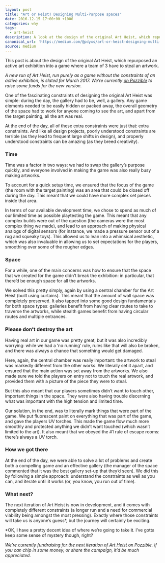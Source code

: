 ```yaml
---
layout: post
title: "Art or Heist? Designing Multi-Purpose spaces"
date: 2016-12-15 17:00:00 +1000
categories: why
tags:
  - art-heist
description: A look at the design of the original Art Heist, which repurposed an active art exhibition into an interactive theatre piece.
canonical_url: 'https://medium.com/@pdyxs/art-or-heist-designing-multi-purpose-spaces-76df3de8c90c'
source: medium
---
```


This post is about the design of the original Art Heist, which repurposed an active art exhibition into a game where a team of 3 have to steal an artwork.

*A new run of Art Heist, run purely as a game without the constraints of an active exhibition, is slated for March 2017. We’re currently [on Pozzible](https://pozible.com/project/art-heist/) to raise some funds for the new version.*

One of the fascinating constraints of designing the original Art Heist was simple: during the day, the gallery had to be, well, a gallery. Any game elements needed to be easily hidden or packed away, the overall geometry of the space had to work for anyone coming to see the art, and apart from the target painting, all the art was real.

At the end of the day, all of these extra constraints were just that: extra constraints. And like all design projects, poorly understood constraints are terrible (as they lead to frequent large shifts in design), and properly understood constraints can be amazing (as they breed creativity).

### Time

Time was a factor in two ways: we had to swap the gallery’s purpose quickly, and everyone involved in making the game was also really busy making artworks.

To account for a quick setup time, we ensured that the focus of the game (the room with the target painting) was an area that could be closed off during the day. This meant that we could have more complex set pieces inside that area.

In terms of our available development time, we chose to spend as much of our limited time as possible playtesting the game. This meant that any complex builds were out of the question (the cameras were the most complex thing we made), and lead to an approach of making physical analogs of digital sensors (for instance, we made a pressure sensor out of a rug and squeaky toys). This allowed us to lean into a whimsical aesthetic, which was also invaluable in allowing us to set expectations for the players, smoothing over some of the rougher edges.

### Space

For a while, one of the main concerns was how to ensure that the space that we created for the game didn’t break the exhibition: in particular, that there’d be enough space for all the artworks.

We solved this pretty simply, again by using a central chamber for the Art Heist (built using curtains). This meant that the amount of wall space was completely preserved. It also tapped into some good design fundamentals for both space types: galleries benefit from having clear routes to take to traverse the artworks, while stealth games benefit from having circular routes and multiple entrances.

### Please don’t destroy the art

Having real art in our game was pretty great, but it was also incredibly worrying: while we had a ‘no running’ rule, rules like that will also be broken, and there was always a chance that something would get damaged.

Here, again, the central chamber was really important: the artwork to steal was markedly different from the other works. We literally set it apart, and ensured that the main action was set away from the artworks. We also made sure we told the players on entry not to touch the real artwork, and provided them with a picture of the piece they were to steal.

But this also meant that our players sometimes didn’t want to touch other, important things in the space. They were also having trouble discerning what was important with the high tension and limited time.

Our solution, in the end, was to literally mark things that were part of the game. We put fluorescent paint on everything that was part of the game, and gave the players UV torches. This made the game flow much more smoothly and protected anything we didn’t want touched (which wasn’t limited to the art). It also meant that we obeyed the #1 rule of escape rooms: there’s always a UV torch.

### How we got there

At the end of the day, we were able to solve a lot of problems and create both a compelling game and an effective gallery (the manager of the space commented that it was the best gallery set-up that they’d seen). We did this by following a simple approach: understand the constraints as well as you can, and iterate until it works (or, you know, you run out of time).

### What next?

The next iteration of Art Heist is now in development, and it comes with completely different constraints (a longer run and a need for commercial viability being amongst the most pressing). Exactly where those constraints will take us is anyone’s guess*, but the journey will certainly be exciting.

\*OK, I have a pretty decent idea of where we’re going to take it. I’ve gotta keep some sense of mystery though, right?

*[We’re currently fundraising for the next iteration of Art Heist on Pozzible](https://pozible.com/project/art-heist). If you can chip in some money, or share the campaign, it’d be much appreciated.*
